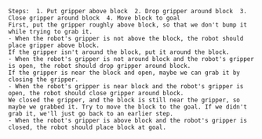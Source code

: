 
    Steps:  1. Put gripper above block  2. Drop gripper around block  3. Close gripper around block  4. Move block to goal
    First, put the gripper roughly above block, so that we don't bump it while trying to grab it.
    - When the robot's gripper is not above the block, the robot should place gripper above block.
    If the gripper isn't around the block, put it around the block.
    - When the robot's gripper is not around block and the robot's gripper is open, the robot should drop gripper around block.
    If the gripper is near the block and open, maybe we can grab it by closing the gripper.
    - When the robot's gripper is near block and the robot's gripper is open, the robot should close gripper around block.
    We closed the gripper, and the block is still near the gripper, so maybe we grabbed it. Try to move the block to the goal. If we didn't grab it, we'll just go back to an earlier step.
    - When the robot's gripper is above block and the robot's gripper is closed, the robot should place block at goal.
